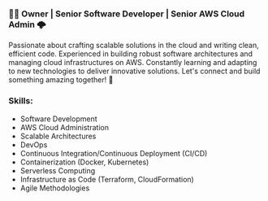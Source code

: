 ### 👨‍💻 Owner | Senior Software Developer | Senior AWS Cloud Admin 🌩️
Passionate about crafting scalable solutions in the cloud and writing clean, efficient code. Experienced in building robust software architectures and managing cloud infrastructures on AWS. Constantly learning and adapting to new technologies to deliver innovative solutions. Let's connect and build something amazing together! 🚀

### Skills:
- Software Development
- AWS Cloud Administration
- Scalable Architectures
- DevOps
- Continuous Integration/Continuous Deployment (CI/CD)
- Containerization (Docker, Kubernetes)
- Serverless Computing
- Infrastructure as Code (Terraform, CloudFormation)
- Agile Methodologies
